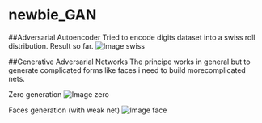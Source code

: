 # newbie_GAN

##Adversarial Autoencoder
Tried to encode digits dataset into a swiss roll distribution. Result so far.
![Image swiss](https://pp.vk.me/c836533/v836533233/15812/nCmKxDdByx8.jpg)

##Generative Adversarial Networks
The principe works in general but to generate
complicated forms like faces i need to build morecomplicated nets.

Zero generation
![Image zero](https://pp.vk.me/c836533/v836533233/1581c/YRynn_ZNpWc.jpg)

Faces generation (with weak net)
![Image face](https://pp.vk.me/c836533/v836533233/15826/8Q83KFBKhos.jpg)

